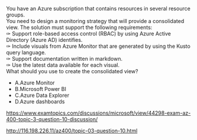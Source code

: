You have an Azure subscription that contains resources in several resource groups.<br/>You need to design a monitoring strategy that will provide a consolidated view. The solution must support the following requirements:<br/>✑ Support role-based access control (RBAC) by using Azure Active Directory (Azure AD) identifies.<br/>✑ Include visuals from Azure Monitor that are generated by using the Kusto query language.<br/>✑ Support documentation written in markdown.<br/>✑ Use the latest data available for each visual.<br/>What should you use to create the consolidated view?<br/><ul><li class="multi-choice-item"><span class="multi-choice-letter" data-choice-letter="A">A.</span>Azure Monitor</li><li class="multi-choice-item"><span class="multi-choice-letter" data-choice-letter="B">B.</span>Microsoft Power BI</li><li class="multi-choice-item correct-hidden"><span class="multi-choice-letter" data-choice-letter="C">C.</span>Azure Data Explorer</li><li class="multi-choice-item"><span class="multi-choice-letter" data-choice-letter="D">D.</span>Azure dashboards</li></ul><p><a href="https://www.examtopics.com/discussions/microsoft/view/44298-exam-az-400-topic-3-question-10-discussion/">https://www.examtopics.com/discussions/microsoft/view/44298-exam-az-400-topic-3-question-10-discussion/</a></p><p><a href="http://116.198.226.11/az400/topic-03-question-10.html">http://116.198.226.11/az400/topic-03-question-10.html</a></p><script src="https://giscus.app/client.js"                    data-repo="azsamples/az204"                    data-repo-id="R_kgDOMRXzDQ"                    data-category="General"                    data-category-id="DIC_kwDOMRXzDc4Cgi27"                    data-mapping="pathname"                    data-strict="1"                    data-reactions-enabled="0"                    data-emit-metadata="0"                    data-input-position="bottom"                    data-theme="preferred_color_scheme"                    data-lang="en"                    crossorigin="anonymous"                    async>                    </script>